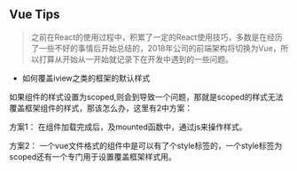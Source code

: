 ## Vue Tips

> 之前在React的使用过程中，积累了一定的React使用技巧，多数是在经历了一些不好的事情后开始总结的，2018年公司的前端架构将切换为Vue，所以打算从开始从一开始就记录下在开发中遇到的一些问题。

- 如何覆盖iview之类的框架的默认样式

如果组件的样式设置为scoped,则会到导致一个问题，那就是scoped的样式无法覆盖框架组件的样式，那该怎么办，这里有2中方案：

方案1： 在组件加载完成后，及mounted函数中，通过js来操作样式。

方案2： 一个vue文件格式的组件中是可以有了个style标签的，一个style标签为scoped还有一个专门用于设置覆盖框架样式用。